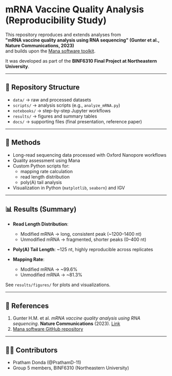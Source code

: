 # mRNA Vaccine Quality Analysis (Reproducibility Study)

This repository reproduces and extends analyses from  
**"mRNA vaccine quality analysis using RNA sequencing" (Gunter et al., Nature Communications, 2023)**  
and builds upon the [Mana software toolkit](https://github.com/scchess/Mana).

It was developed as part of the **BINF6310 Final Project at Northeastern University**.

---

## 📂 Repository Structure
- `data/` → raw and processed datasets  
- `scripts/` → analysis scripts (e.g., `analyze_mRNA.py`)  
- `notebooks/` → step-by-step Jupyter workflows  
- `results/` → figures and summary tables  
- `docs/` → supporting files (final presentation, reference paper)

---

## 🔬 Methods
- Long-read sequencing data processed with Oxford Nanopore workflows  
- Quality assessment using Mana  
- Custom Python scripts for:
  - mapping rate calculation  
  - read length distribution  
  - poly(A) tail analysis  
- Visualization in Python (`matplotlib`, `seaborn`) and IGV  

---

## 📊 Results (Summary)
- **Read Length Distribution**:  
  - Modified mRNA → long, consistent peak (~1200–1400 nt)  
  - Unmodified mRNA → fragmented, shorter peaks (0–400 nt)  

- **Poly(A) Tail Length**: ~125 nt, highly reproducible across replicates  

- **Mapping Rate**:  
  - Modified mRNA → ~99.6%  
  - Unmodified mRNA → ~81.3%  

See `results/figures/` for plots and visualizations.  

---

## 📖 References
1. Gunter H.M. et al. *mRNA vaccine quality analysis using RNA sequencing*. **Nature Communications** (2023). [Link](https://doi.org/10.1038/s41467-023-41354-y)  
2. [Mana software GitHub repository](https://github.com/scchess/Mana)

---

## 👩‍💻 Contributors
- Pratham Donda (@PrathamD-11)  
- Group 5 members, BINF6310 (Northeastern University)
